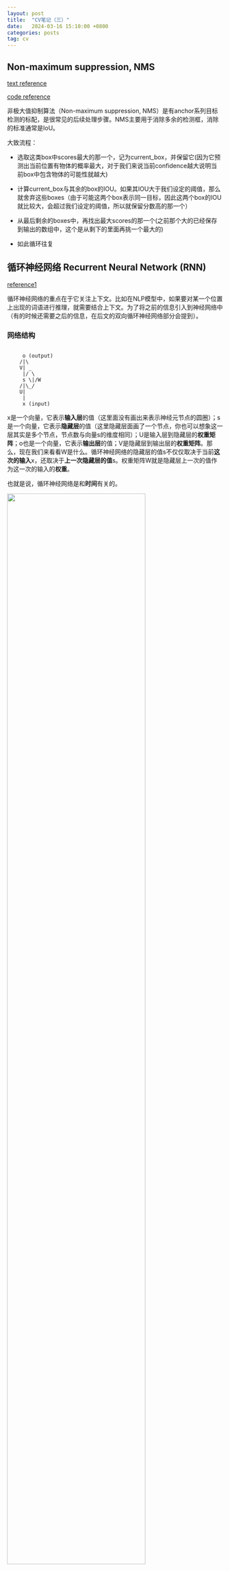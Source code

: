 ```yaml
---
layout: post
title:  "CV笔记（三）"
date:   2024-03-16 15:10:00 +0800
categories: posts
tag: cv
---
```


## Non-maximum suppression, NMS

[text reference](https://zhuanlan.zhihu.com/p/152319787)

[code reference](https://blog.csdn.net/yapifeitu/article/details/105703625)

非极大值抑制算法（Non-maximum suppression, NMS）是有anchor系列目标检测的标配，是很常见的后续处理步骤。NMS主要用于消除多余的检测框，消除的标准通常是IoU。

大致流程：

- 选取这类box中scores最大的那一个，记为current_box，并保留它(因为它预测出当前位置有物体的概率最大，对于我们来说当前confidence越大说明当前box中包含物体的可能性就越大)

- 计算current_box与其余的box的IOU。如果其IOU大于我们设定的阈值，那么就舍弃这些boxes（由于可能这两个box表示同一目标，因此这两个box的IOU就比较大，会超过我们设定的阈值，所以就保留分数高的那一个）

- 从最后剩余的boxes中，再找出最大scores的那一个(之前那个大的已经保存到输出的数组中，这个是从剩下的里面再挑一个最大的)
  
- 如此循环往复

## 循环神经网络 Recurrent Neural Network (RNN)

[reference1](https://zybuluo.com/hanbingtao/note/541458)

循环神经网络的重点在于它关注上下文。比如在NLP模型中，如果要对某一个位置上出现的词语进行推理，就需要结合上下文。为了将之前的信息引入到神经网络中（有的时候还需要之后的信息，在后文的双向循环神经网络部分会提到）。

### 网络结构

```

     o (output)
    /|\
    V| _
     |/ \
     s \|/W
    /|\_/
    U|
     |
     x (input)

```

x是一个向量，它表示**输入层**的值（这里面没有画出来表示神经元节点的圆圈）；s是一个向量，它表示**隐藏层**的值（这里隐藏层面画了一个节点，你也可以想象这一层其实是多个节点，节点数与向量s的维度相同）；U是输入层到隐藏层的**权重矩阵**；o也是一个向量，它表示**输出层**的值；V是隐藏层到输出层的**权重矩阵**。那么，现在我们来看看W是什么。循环神经网络的隐藏层的值s不仅仅取决于当前**这次的输入**x，还取决于**上一次隐藏层的值**s。权重矩阵W就是隐藏层上一次的值作为这一次的输入的**权重**。

也就是说，循环神经网络是和**时间**有关的。

<p><img src="{{site.url}}/images/RNNunfold.webp" width="80%" align="middle" /></p>


有公式：

$$o_t = g(V_{s_t})$$
$$s_t = f(U_{x_t} + W_{s_{t-1}})$$

输出$o_t$是一个全连接层。V是输出层的权重矩阵，g是激活函数。式2是隐藏层的计算公式，它是循环层。U是输入x的权重矩阵，W是上一次的值$s_{t-1}$作为这一次的输入的权重矩阵，f是激活函数。

从上面的公式我们可以看出，循环层和全连接层的区别就是循环层多了一个权重矩阵W。可以发现之前的数值是以等比递减的权重输入当前的隐藏层的。

不断代入可以获得：

$$o_t = g(V_{s_t}) = Vf(U_{x_t} + Wf(U_{x_{t-1}} + Wf(U_{x_{t-2}} + Wf(U_{x_{t-3}} + \cdots ))))$$

我们成功地在网络中引入了之前的数据，**那么如果要让后续的数据参与训练，该怎么办呢？**

答案是**双向卷积神经网络**。

<p><img src="{{site.url}}/images/RNN2.webp" width="80%" align="middle" /></p>

双向卷积神经网络的隐藏层要保存两个值，一个$A$参与正向计算，另一个值$A_t^\prime$参与反向计算。最终的输出$y_t$值取决于$A_t$和$A_t^\prime$。其计算方法为：

$$y_t = g(VA_t + V_t^\prime A_t^\prime)$$

$$A_t = f(WA_{t-1} + Ux_t)$$

$$A^\prime_t = f(W^\prime A^\prime_{t+1} + U^\prime x_t)$$

正向计算时，隐藏层的值与有关；反向计算时，隐藏层的值和$s_t$与$s_{t-1}$有关；最终的输出取决于正向和反向计算的加和。于是有：

$$o_t = g(Vs_t + V^\prime s^\prime_t)$$

$$s_t = f(Ux_t + Ws_{t-1})$$

$$s^\prime_t = f(U^\prime x_t + W^\prime s^\prime_{t+1})$$

正向计算和反向计算不共享权重，也就是说U和U'、W和W'、V和V'都是不同的权重矩阵。

### 循环神经网络的训练算法：BPTT

BPTT算法是针对循环层的训练算法，它的基本原理和反向传播算法是一样的，也包含同样的三个步骤：

- 前向计算每个神经元的输出值；
- 反向计算每个神经元的误差项值，它是误差函数E对神经元j的加权输入的偏导数；
- 计算每个权重的梯度。

最后再用随机梯度下降算法更新权重。

算法细节和其他细节请阅读[此文](https://zybuluo.com/hanbingtao/note/541458)


## 长短时记忆网络 Long Short Term Memory Network (LSTM)

LSTM是为了解决RNN的梯度消失问题提出的。在RNN中，由于$w$的指数性质，距离$t$太远的数值难以提供有效的梯度。

长短时记忆网络的思路比较简单。原始RNN的隐藏层只有一个状态，即h，它对于短期的输入非常敏感。那么，假如我们再增加一个状态，即c，让它来保存长期的状态，那么问题不就解决了么？

新增加的状态c，称为**单元状态(cell state)**。

<p><img src="{{site.url}}/images/LSTM.webp" width="50%" align="middle" /></p>

在t时刻，LSTM的输入有三个：当前时刻网络的输入值$\mathbf{x}_t$、上一时刻LSTM的输出值$\mathbf{h}_{t-1}$、以及上一时刻的单元状态$\mathbf{c}_{t-1}$；LSTM的输出有两个：当前时刻LSTM输出值$\mathbf{h}_t$、和当前时刻的单元状态$\mathbf{c}_t$。注意$\mathbf{x}$、$\mathbf{h}$、$\mathbf{c}$都是向量。

LSTM的思路是使用三个控制开关。第一个开关，负责控制继续保存长期状态c；第二个开关，负责控制把即时状态输入到长期状态c；第三个开关，负责控制是否把长期状态c作为当前的LSTM的输出。

<p><img src="{{site.url}}/images/LSTM2.webp" width="50%" align="middle" /></p>

### LSTM的前向计算

门实际上就是一层**全连接层**，它的输入是一个向量，输出是一个0到1之间的实数向量。假设W是门的权重向量，$\mathbf{b}$是偏置项，那么门可以表示为：

$$g(\mathbf{x}) = \sigma(W\mathbf{x} + b)$$

因为$\sigma$（也就是sigmoid函数）的值域是(0,1)，所以门的状态都是半开半闭的。

LSTM用两个门来控制单元状态c的内容，一个是遗忘门（forget gate），它决定了上一时刻的单元状态$\mathbf{c}_{t-1}$有多少保留到当前时刻$\mathbf{c}_t$；另一个是输入门（input gate），它决定了当前时刻网络的输入$\mathbf{x}_t$有多少保存到单元状态$\mathbf{c}_t$。LSTM用输出门（output gate）来控制单元状态$\mathbf{c}_t$有多少输出到LSTM的当前输出值$\mathbf{h}_t$。

...因为没法花太长时间搬运文字（尤其是敲公式），这里给出原文链接：

[零基础入门深度学习(6) - 长短时记忆网络(LSTM)](https://zybuluo.com/hanbingtao/note/581764)


## Gate Recurrent Unit, GRU

[reference](https://zybuluo.com/hanbingtao/note/581764)

GRU是LSTM的变体。更改在于：

- 将输入门、遗忘门、输出门变为两个门：更新门（Update Gate）和重置门（Reset Gate）。

- 将单元状态与输出合并为一个状态：$\textbf{h}$。


## 递归神经网络 Recursive Neural Network (RNN)

[reference](https://zybuluo.com/hanbingtao/note/626300)

因为神经网络的输入层单元个数是固定的，因此必须用循环或者递归的方式来处理**长度可变**的输入。循环神经网络实现了前者，通过将长度不定的输入分割为等长度的小块，然后再依次的输入到网络中，从而实现了神经网络对变长输入的处理。一个典型的例子是，当我们处理一句话的时候，我们可以把一句话看作是词组成的序列，然后，每次向循环神经网络输入一个词，如此循环直至整句话输入完毕，循环神经网络将产生对应的输出。如此，我们就能处理任意长度的句子了。

尽管递归神经网络具有更为强大的表示能力，但是在实际应用中并不太流行。其中一个主要原因是，递归神经网络的输入是**树/图结构**，而这种结构需要花费很多人工去标注。想象一下，如果我们用循环神经网络处理句子，那么我们可以直接把句子作为输入。然而，如果我们用递归神经网络处理句子，我们就必须把每个句子标注为语法解析树的形式，这无疑要花费非常大的精力。很多时候，相对于递归神经网络能够带来的性能提升，这个投入是不太划算的。

### 前向计算

$\mathbf{c}_1$和$\mathbf{c}_2$分别是表示两个子节点的向量，$\mathbf{p}$是表示父节点的向量。子节点和父节点组成一个全连接神经网络，也就是子节点的每个神经元都和父节点的每个神经元两两相连。我们用矩阵$W表示这些连接上的权重，它的维度将是$d \times 2d$，其中，$d$表示每个节点的维度。父节点的计算公式可以写成：

$$\mathbf{p} = \tanh(W\left[ \begin{matrix}\mathbf{c}_1 \\ \mathbf{c}_2\end{matrix}\right] + \mathbf{b})$$

在上式中，$\tanh$是激活函数（当然也可以用其它的激活函数），$\mathbf{b}$是偏置项，它也是一个维度为d的向量。